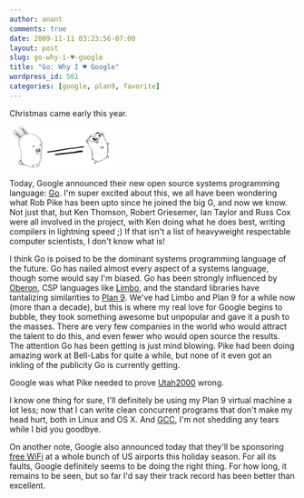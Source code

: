 ```yaml
---
author: anant
comments: true
date: 2009-11-11 03:23:56-07:00
layout: post
slug: go-why-i-♥-google
title: "Go: Why I ♥ Google"
wordpress_id: 561
categories: [google, plan9, favorite]
---
```


Christmas came early this year.

[![Glenda2Go](/images/2009/glenda2go.png)](/images/2009/glenda2go.png)

Today, Google announced their new open source systems programming language: [Go](http://golang.org/). I'm super excited about this, we all have been wondering what Rob Pike has been upto since he joined the big G, and now we know. Not just that, but Ken Thomson, Robert Griesemer, Ian Taylor and Russ Cox were all involved in the project, with Ken doing what he does best, writing compilers in lightning speed ;) If that isn't a list of heavyweight respectable computer scientists, I don't know what is!

I think Go is poised to be the dominant systems programming language of the future. Go has nailed almost every aspect of a systems language, though some would say I'm biased. Go has been strongly influenced by [Oberon](http://en.wikipedia.org/wiki/Oberon_%28programming_language%29), CSP languages like [Limbo](http://en.wikipedia.org/wiki/Limbo_%28programming_language%29), and the standard libraries have tantalizing similarities to [Plan 9](http://www.kix.in/plan9/). We've had Limbo and Plan 9 for a while now (more than a decade), but this is where my real love for Google begins to bubble, they took something awesome but unpopular and gave it a push to the masses. There are very few companies in the world who would attract the talent to do this, and even fewer who would open source the results. The attention Go has been getting is just mind blowing. Pike had been doing amazing work at Bell-Labs for quite a while, but none of it even got an inkling of the publicity Go is currently getting.

Google was what Pike needed to prove [Utah2000](http://herpolhode.com/rob/utah2000.pdf) wrong.

I know one thing for sure, I'll definitely be using my Plan 9 virtual machine a lot less; now that I can write clean concurrent programs that don't make my head hurt, both in Linux and OS X. And [GCC](http://gcc.gnu.org/), I'm not shedding any tears while I bid you goodbye.

On another note, Google also announced today that they'll be sponsoring [free WiFi](http://www.google.com/intl/en/press/pressrel/20091110_free_airport_wifi_holiday.html) at a whole bunch of US airports this holiday season. For all its faults, Google definitely seems to be doing the right thing. For how long, it remains to be seen, but so far I'd say their track record has been better than excellent.
